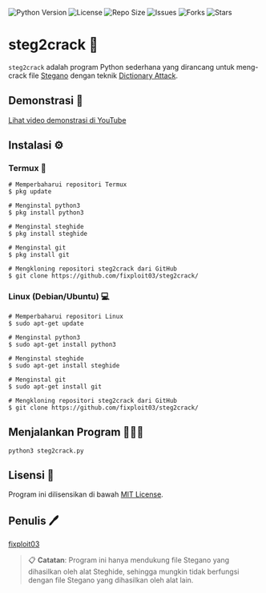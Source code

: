![Python Version](https://img.shields.io/badge/python-3.x-blue)
![License](https://img.shields.io/badge/license-MIT-green)
![Repo Size](https://img.shields.io/github/repo-size/fixploit03/steg2crack)
![Issues](https://img.shields.io/github/issues/fixploit03/steg2crack)
![Forks](https://img.shields.io/github/forks/fixploit03/steg2crack)
![Stars](https://img.shields.io/github/stars/fixploit03/steg2crack)

# steg2crack :closed_lock_with_key:

`steg2crack` adalah program Python sederhana yang dirancang untuk meng-crack file [Stegano](https://www.kajianpustaka.com/2017/09/sejarah-prinsip-kerja-teknik-steganografi.html?m=1) dengan teknik [Dictionary Attack](https://www.asdf.id/definisi-dictionary-attack-adalah/).

## Demonstrasi :movie_camera:

[Lihat video demonstrasi di YouTube](https://www.youtube.com/watch?v=Qd4P68u0UFQ)

## Instalasi :gear:

### Termux :iphone:

```
# Memperbaharui repositori Termux 
$ pkg update

# Menginstal python3 
$ pkg install python3

# Menginstal steghide 
$ pkg install steghide

# Menginstal git
$ pkg install git

# Mengkloning repositori steg2crack dari GitHub
$ git clone https://github.com/fixploit03/steg2crack/
```

### Linux (Debian/Ubuntu) :computer:

```
# Memperbaharui repositori Linux 
$ sudo apt-get update

# Menginstal python3 
$ sudo apt-get install python3

# Menginstal steghide 
$ sudo apt-get install steghide

# Menginstal git
$ sudo apt-get install git

# Mengkloning repositori steg2crack dari GitHub
$ git clone https://github.com/fixploit03/steg2crack/
```

## Menjalankan Program 👨🏾‍💻

```
python3 steg2crack.py
```

## Lisensi :scroll:

Program ini dilisensikan di bawah [MIT License](https://github.com/fixploit03/steg2crack/blob/main/LICENSE).

## Penulis :pen:

[fixploit03](https://github.com/fixploit03)

> :clipboard: **Catatan**: Program ini hanya mendukung file Stegano yang dihasilkan oleh alat Steghide, sehingga mungkin tidak berfungsi dengan file Stegano yang dihasilkan oleh alat lain.
